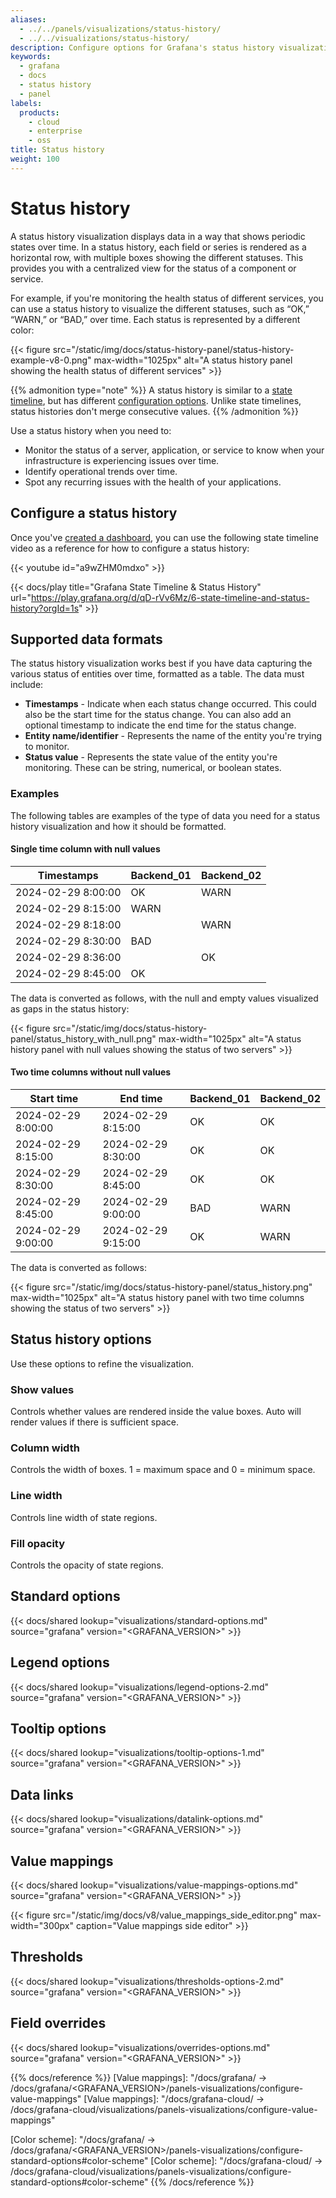 ```yaml
---
aliases:
  - ../../panels/visualizations/status-history/
  - ../../visualizations/status-history/
description: Configure options for Grafana's status history visualization
keywords:
  - grafana
  - docs
  - status history
  - panel
labels:
  products:
    - cloud
    - enterprise
    - oss
title: Status history
weight: 100
---
```


# Status history

A status history visualization displays data in a way that shows periodic states over time. In a status history, each field or series is rendered as a horizontal row, with multiple boxes showing the different statuses. This provides you with a centralized view for the status of a component or service.

For example, if you're monitoring the health status of different services, you can use a status history to visualize the different statuses, such as “OK,” “WARN,” or “BAD,” over time. Each status is represented by a different color:

{{< figure src="/static/img/docs/status-history-panel/status-history-example-v8-0.png" max-width="1025px" alt="A status history panel showing the health status of different services" >}}

{{% admonition type="note" %}}
A status history is similar to a [state timeline](https://grafana.com/docs/grafana/<GRAFANA_VERSION>/panels-visualizations/visualizations/state-timeline/), but has different [configuration options](#status-history-options). Unlike state timelines, status histories don't merge consecutive values.
{{% /admonition %}}

Use a status history when you need to:

- Monitor the status of a server, application, or service to know when your infrastructure is experiencing issues over time.
- Identify operational trends over time.
- Spot any recurring issues with the health of your applications.

## Configure a status history

Once you've [created a dashboard](https://grafana.com/docs/grafana/<GRAFANA_VERSION>/dashboards/build-dashboards/create-dashboard/), you can use the following state timeline video as a reference for how to configure a status history:

{{< youtube id="a9wZHM0mdxo" >}}

{{< docs/play title="Grafana State Timeline & Status History" url="https://play.grafana.org/d/qD-rVv6Mz/6-state-timeline-and-status-history?orgId=1s" >}}

## Supported data formats

The status history visualization works best if you have data capturing the various status of entities over time, formatted as a table. The data must include:

- **Timestamps** - Indicate when each status change occurred. This could also be the start time for the status change. You can also add an optional timestamp to indicate the end time for the status change.
- **Entity name/identifier** - Represents the name of the entity you're trying to monitor.
- **Status value** - Represents the state value of the entity you're monitoring. These can be string, numerical, or boolean states.

### Examples

The following tables are examples of the type of data you need for a status history visualization and how it should be formatted.

#### Single time column with null values

| Timestamps         | Backend_01 | Backend_02 |
| ------------------ | ---------- | ---------- |
| 2024-02-29 8:00:00 | OK         | WARN       |
| 2024-02-29 8:15:00 | WARN       |            |
| 2024-02-29 8:18:00 |            | WARN       |
| 2024-02-29 8:30:00 | BAD        |            |
| 2024-02-29 8:36:00 |            | OK         |
| 2024-02-29 8:45:00 | OK         |            |

The data is converted as follows, with the null and empty values visualized as gaps in the status history:

{{< figure src="/static/img/docs/status-history-panel/status_history_with_null.png" max-width="1025px" alt="A status history panel with null values showing the status of two servers" >}}

#### Two time columns without null values

| Start time         | End time           | Backend_01 | Backend_02 |
| ------------------ | ------------------ | ---------- | ---------- |
| 2024-02-29 8:00:00 | 2024-02-29 8:15:00 | OK         | OK         |
| 2024-02-29 8:15:00 | 2024-02-29 8:30:00 | OK         | OK         |
| 2024-02-29 8:30:00 | 2024-02-29 8:45:00 | OK         | OK         |
| 2024-02-29 8:45:00 | 2024-02-29 9:00:00 | BAD        | WARN       |
| 2024-02-29 9:00:00 | 2024-02-29 9:15:00 | OK         | WARN       |

The data is converted as follows:

{{< figure src="/static/img/docs/status-history-panel/status_history.png" max-width="1025px" alt="A status history panel with two time columns showing the status of two servers" >}}

## Status history options

Use these options to refine the visualization.

### Show values

Controls whether values are rendered inside the value boxes. Auto will render values if there is sufficient space.

### Column width

Controls the width of boxes. 1 = maximum space and 0 = minimum space.

### Line width

Controls line width of state regions.

### Fill opacity

Controls the opacity of state regions.

## Standard options

{{< docs/shared lookup="visualizations/standard-options.md" source="grafana" version="<GRAFANA_VERSION>" >}}

## Legend options

{{< docs/shared lookup="visualizations/legend-options-2.md" source="grafana" version="<GRAFANA_VERSION>" >}}

## Tooltip options

{{< docs/shared lookup="visualizations/tooltip-options-1.md" source="grafana" version="<GRAFANA_VERSION>" >}}

## Data links

{{< docs/shared lookup="visualizations/datalink-options.md" source="grafana" version="<GRAFANA_VERSION>" >}}

## Value mappings

{{< docs/shared lookup="visualizations/value-mappings-options.md" source="grafana" version="<GRAFANA_VERSION>" >}}

{{< figure src="/static/img/docs/v8/value_mappings_side_editor.png" max-width="300px" caption="Value mappings side editor" >}}

## Thresholds

{{< docs/shared lookup="visualizations/thresholds-options-2.md" source="grafana" version="<GRAFANA_VERSION>" >}}

## Field overrides

{{< docs/shared lookup="visualizations/overrides-options.md" source="grafana" version="<GRAFANA_VERSION>" >}}

{{% docs/reference %}}
[Value mappings]: "/docs/grafana/ -> /docs/grafana/<GRAFANA_VERSION>/panels-visualizations/configure-value-mappings"
[Value mappings]: "/docs/grafana-cloud/ -> /docs/grafana-cloud/visualizations/panels-visualizations/configure-value-mappings"

[Color scheme]: "/docs/grafana/ -> /docs/grafana/<GRAFANA_VERSION>/panels-visualizations/configure-standard-options#color-scheme"
[Color scheme]: "/docs/grafana-cloud/ -> /docs/grafana-cloud/visualizations/panels-visualizations/configure-standard-options#color-scheme"
{{% /docs/reference %}}
